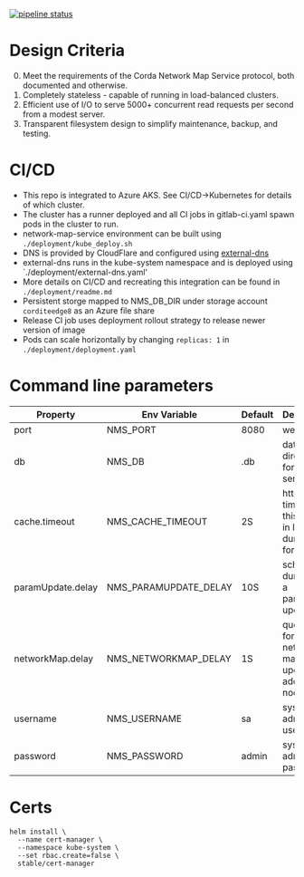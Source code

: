 [![pipeline status](https://gitlab.com/cordite/network-map-service/badges/master/pipeline.svg)](https://gitlab.com/cordite/network-map-service/commits/master)

# Design Criteria

0. Meet the requirements of the Corda Network Map Service protocol, both documented and otherwise.
1. Completely stateless - capable of running in load-balanced clusters.
2. Efficient use of I/O to serve 5000+ concurrent read requests per second from a modest server.
3. Transparent filesystem design to simplify maintenance, backup, and testing.

# CI/CD
  + This repo is integrated to Azure AKS. See CI/CD->Kubernetes for details of which cluster.
  + The cluster has a runner deployed and all CI jobs in gitlab-ci.yaml spawn pods in the cluster to run.
  + network-map-service environment can be built using `./deployment/kube_deploy.sh`
  + DNS is provided by CloudFlare and configured using [external-dns](https://github.com/kubernetes-incubator/external-dns)
  + external-dns runs in the kube-system namespace and is deployed using `./deployment/external-dns.yaml'
  + More details on CI/CD and recreating this integration can be found in `./deployment/readme.md`
  + Persistent storge mapped to NMS_DB_DIR under storage account `corditeedge8` as an Azure file share
  + Release CI job uses deployment rollout strategy to release newer version of image
  + Pods can scale horizontally by changing `replicas: 1` in `./deployment/deployment.yaml`

# Command line parameters

| Property          | Env Variable              | Default   | Description                                                         |
| ----------------- | ------------------------- | --------- | ------------------------------------------------------------------- |
| port              | NMS_PORT                  | 8080      | web port                                                            |
| db                | NMS_DB                    | .db       | database directory for this service                                 |
| cache.timeout     | NMS_CACHE_TIMEOUT         | 2S        | http cache timeout for this service in ISO 8601 duration format     |
| paramUpdate.delay | NMS_PARAMUPDATE_DELAY     | 10S       | schedule duration for a parameter update                            |
| networkMap.delay  | NMS_NETWORKMAP_DELAY      | 1S        | queue time for the network map to update for addition of nodes      |
| username          | NMS_USERNAME              | sa        | system admin username                                               |
| password          | NMS_PASSWORD              | admin     | system admin password                                               |


# Certs
```
helm install \
  --name cert-manager \
  --namespace kube-system \
  --set rbac.create=false \
  stable/cert-manager
```